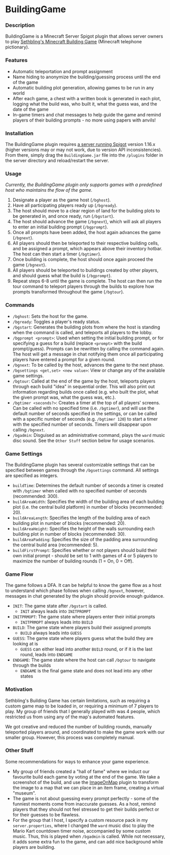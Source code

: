 # BuildingGame

### Description

BuildingGame is a Minecraft Server Spigot plugin that allows server owners to play [Sethbling's Minecraft Building Game](https://www.youtube.com/watch?v=qBOHvRQ3orE) (Minecraft telephone pictionary).

### Features
- Automatic teleportation and prompt assignment
- Name hiding to anonymize the building/guessing process until the end of the game
- Automatic building plot generation, allowing games to be run in any world
- After each game, a chest with a written book is generated in each plot, logging what the build was, who built it, what the guess was, and the date of the game
- In-game timers and chat messages to help guide the game and remind players of their building prompts - no more using papers with anvils!

### Installation

The BuildingGame plugin requires [a server running Spigot](https://minecraft.fandom.com/wiki/Tutorials/Setting_up_a_Spigot_server) version 1.16.x (higher versions may or may not work, due to version API inconsistencies). From there, simply drag the `BuildingGame.jar` file into the `/plugins` folder in the server directory and reload/restart the server.

### Usage

*Currently, the BuildingGame plugin only supports games with a predefined host who maintains the flow of the game.*

1. Designate a player as the game host (`/bghost`).
2. Have all participating players ready up (`/bgready`).
3. The host should move to a clear region of land for the building plots to be generated in, and once ready, run (`/bgstart`).
4. The host should advance the game (`/bgnext`), which will ask all players to enter an initial building prompt (`/bgprompt`).
5. Once all prompts have been added, the host again advances the game (`/bgnext`).
6. All players should then be teleported to their respective building cells, and be assigned a prompt, which appears above their inventory hotbar. The host can then start a timer (`/bgtimer`).
7. Once building is complete, the host should once again proceed the game (`/bgnext`).
8. All players should be teleported to buildings created by other players, and should guess what the build is (`/bgprompt`).
9. Repeat steps 6-8 until the game is complete. The host can then run the tour command to teleport players through the builds to explore how prompts transformed throughout the game (`/bgtour`).

### Commands

- `/bghost`: Sets the host for the game.
- `/bgready`: Toggles a player's ready status.
- `/bgstart`: Generates the building plots from where the host is standing when the command is called, and teleports all players to the lobby.
- `/bgprompt <prompt>`: Used when setting the initial building prompt, or for specifying a guess for a build (replace `<prompt>` with the build prompt/guess). Prompts can be rewritten by calling the command again. The host will get a message in chat notifying them once all participating players have entered a prompt for a given round.
- `/bgnext`: To be called by the host, advances the game to the next phase.
- `/bgsettings <get,set> <new value>`: View or change any of the available game settings.
- `/bgtour`: Called at the end of the game by the host, teleports players through each build "idea" in sequential order. This will also print out information regarding builds once called (e.g. who built the plot, what the given prompt was, what the guess was, etc.).
- `/bgtimer <seconds?>`: Creates a timer at the top of all players' screens. Can be called with no specified time (i.e. `/bgtimer`), and will use the default number of seconds specified in the settings, or can be called with a specific number of seconds (e.g. `/bgtimer 120`) to start a timer with the specified number of seconds. Timers will disappear upon calling `/bgnext`.
- `/bgadmin`: Disguised as an administrative command, plays the `ward` music disc sound. See the `Other Stuff` section below for usage scenarios.

### Game Settings
The BuildingGame plugin has several customizable settings that can be specified between games through the `/bgsettings` command. All settings are specified as integers.
- `buildTime`: Determines the default number of seconds a timer is created with `/bgtimer` when called with no specified number of seconds (recommended: 300).
- `buildAreaWidth`: Specifies the width of the building area of each building plot (i.e. the central build platform) in number of blocks (recommended: 20).
- `buildAreaLength`: Specifies the length of the building area of each building plot in number of blocks (recommended: 20).
- `buildAreaHeight`: Specifies the height of the walls surrounding each building plot in number of blocks (recommended: 30).
- `buildAreaPadding`: Specifies the size of the padding area surrounding the central build area (recommended: 5).
- `buildFirstPrompt`: Specifies whether or not players should build their own initial prompt - should be set to 1 with games of 4 or 5 players to maximize the number of building rounds (1 = On, 0 = Off).

### Game Flow
The game follows a DFA. It can be helpful to know the game flow as a host to understand which phase follows when calling `/bgnext`, however, messages in chat generated by the plugin should provide enough guidance.

- `INIT`: The game state after `/bgstart` is called.
    - `INIT` always leads into `INITPROMPT`
- `INITPRMOPT`: The game state where players enter their initial prompts
    - `INITPRMOPT` always leads into `BUILD`
- `BUILD`: The game state where players build their assigned prompts
    - `BUILD` always leads into `GUESS`
- `GUESS`: The game state where players guess what the build they are looking at is
    - `GUESS` can either lead into another `BUILD` round, or if it is the last round, leads into `ENDGAME`
- `ENDGAME`: The game state where the host can call `/bgtour` to navigate through the builds
    - `ENDGAME` is the final game state and does not lead into any other states

### Motivation

Sethbling's Building Game has certain limitations, such as requiring a custom game map to be loaded in, or requiring a minimum of 7 players to play. My group of friends that I generally played with was 4 people, which restricted us from using any of the map's automated features.

We got creative and reduced the number of building rounds, manually teleported players around, and coordinated to make the game work with our smaller group. However, this process was completely manual.

### Other Stuff
Some recommendations for ways to enhance your game experience.
- My group of friends created a "hall of fame" where we induct our favourite build each game by voting at the end of the game. We take a screenshot of the build, and use the [ImageOnMap](https://www.spigotmc.org/resources/imageonmap.26585/) plugin to transform the image to a map that we can place in an item frame, creating a virtual "museum".
- The game is not about guessing every prompt perfectly - some of the funniest moments come from inaccurate guesses. As a host, remind players that they should not feel stressed to get their builds perfect or for their guesses to be flawless.
- For the group that I host, I specify a custom resource pack in my `server.properties`, where I changed the `ward` music disc to play the Mario Kart countdown timer noise, accompanied by some custom music. Thus, this is played when `/bgadmin` is called. While not necessary, it adds some extra fun to the game, and can add nice background while players are building.